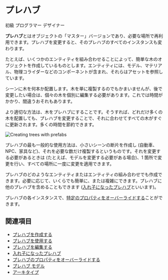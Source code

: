 # プレハブ

<span class="badge text-bg-primary">初級</span>
<span class="badge text-bg-success">プログラマー</span>
<span class="badge text-bg-success">デザイナー</span>

**プレハブ**とはオブジェクトの「マスター」バージョンであり、必要な場所で再利用できます。プレハブを変更すると、そのプレハブのすべてのインスタンスも変わります。

たとえば、いくつかのエンティティを組み合わせることによって、簡単な木のオブジェクトを作成しているものとします。エンティティには、モデル、マテリアル、物理コライダーなどのコンポーネントが含まれ、それらはアセットを参照しています。

シーンに木を何本か配置します。木を単に複製するのでもかまいませんが、後で変更したい場合は、個々の木を個別に編集する必要があります。これでは時間がかかり、間違うおそれもあります。

より適切な方法は、木をプレハブにすることです。そうすれば、どれだけ多くの木を配置しても、プレハブを変更することで、それに合わせてすべての木がすぐに更新されます。多くの時間を節約できます。

![Creating trees with prefabs](media/create-prefab-trees.gif)

プレハブの最も一般的な使用方法は、小さいシーンの断片を作成し (自動車、NPC、家具など)、それを必要な数だけ複製するというものです。それを変更する必要があるときは (たとえば、モデルを変更する必要がある場合)、1 箇所で変更を行い、すべての場所に一度に変更を適用できます。

プレハブのどのようなエンティティまたはエンティティの組み合わせでも作成できます。必要に応じて、いくらでも簡単に、または複雑にできます。プレハブに他のプレハブを含めることもできます ([入れ子になったプレハブ](nested-prefabs.md)といいます)。

プレハブの各インスタンスで、[特定のプロパティをオーバーライドする](override-prefab-properties.md)ことができます。

## 関連項目

* [プレハブを作成する](create-a-prefab.md)
* [プレハブを使用する](use-prefabs.md)
* [プレハブを編集する](edit-prefabs.md)
* [入れ子になったプレハブ](nested-prefabs.md)
* [プレハブのプロパティをオーバーライドする](override-prefab-properties.md)
* [プレハブ モデル](prefab-models.md)
* [アーキタイプ](../archetypes.md)
